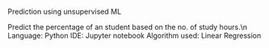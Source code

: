 Prediction using unsupervised ML

Predict the percentage of an student based on the no. of study hours.\n
Language: Python
IDE: Jupyter notebook
Algorithm used: Linear Regression 
